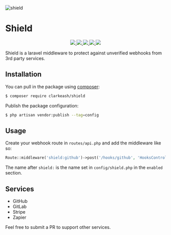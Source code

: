 ![shield](https://user-images.githubusercontent.com/1612186/28499822-09510182-6fbf-11e7-9c43-bb70fa9c89b0.png)


# Shield

<p align="center">
  <a href="https://travis-ci.org/clarkeash/shield">
    <img src="https://img.shields.io/travis/clarkeash/shield.svg?style=flat-square">
  </a>
  <a href="https://codecov.io/gh/clarkeash/shield">
    <img src="https://img.shields.io/codecov/c/github/clarkeash/shield.svg?style=flat-square">
  </a>
  <a href="https://scrutinizer-ci.com/g/clarkeash/shield">
    <img src="https://img.shields.io/scrutinizer/g/clarkeash/shield.svg?style=flat-square">
  </a>
  <a href="https://github.com/clarkeash/shield/blob/master/LICENSE">
    <img src="https://img.shields.io/github/license/clarkeash/shield.svg?style=flat-square">
  </a>
  <a href="https://twitter.com/clarkeash">
    <img src="http://img.shields.io/badge/author-@clarkeash-blue.svg?style=flat-square">
  </a>
</p>

Shield is a laravel middleware to protect against unverified webhooks from 3rd party services.

## Installation

You can pull in the package using [composer](https://getcomposer.org):

```bash
$ composer require clarkeash/shield
```

Publish the package configuration:

```bash
$ php artisan vendor:publish --tag=config
```

## Usage

Create your webhook route in `routes/api.php` and add the middleware like so:

```php
Route::middleware('shield:github')->post('/hooks/github', 'HooksController@github');
```

The name after `shield:` is the name set in `config/shield.php` in the `enabled` section.

## Services

* GitHub
* GitLab
* Stripe
* Zapier

Feel free to submit a PR to support other services.
